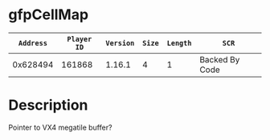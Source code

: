 # gfpCellMap

| `Address` | `Player ID` | `Version` | `Size` | `Length` | `SCR` |
| ---------- | ----------- | --------- | ------ | -------- | ---- |
| 0x628494 | 161868 | 1.16.1 | 4 | 1 | Backed By Code |

# Description

Pointer to VX4 megatile buffer?